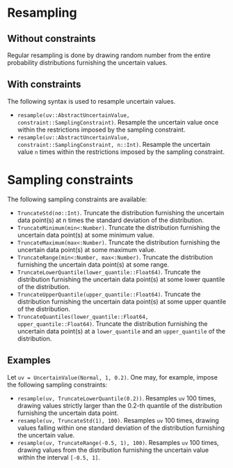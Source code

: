 # Resampling

## Without constraints

Regular resampling is done by drawing random number from the entire probability
distributions furnishing the uncertain values.


## With constraints

The following syntax is used to resample uncertain values.

- `resample(uv::AbstractUncertainValue, constraint::SamplingConstraint)`. Resample the uncertain value once within the restrictions imposed by the sampling constraint.
- `resample(uv::AbstractUncertainValue, constraint::SamplingConstraint, n::Int)`. Resample the uncertain value `n` times within the restrictions imposed by the sampling constraint.

# Sampling constraints
The following sampling constraints are available:

- `TruncateStd(nσ::Int)`. Truncate the distribution furnishing the uncertain data point(s) at n times the standard deviation of the distribution.
- `TruncateMinimum(min<:Number)`. Truncate the distribution furnishing the uncertain data point(s) at some minimum value.
- `TruncateMaximum(max<:Number)`. Truncate the distribution furnishing the uncertain data point(s) at some maximum value.
- `TruncateRange(min<:Number, max<:Number)`. Truncate the distribution furnishing the uncertain data point(s) at some range.
- `TruncateLowerQuantile(lower_quantile::Float64)`. Truncate the distribution furnishing the uncertain data point(s) at some lower quantile of the distribution.
- `TruncateUpperQuantile(upper_quantile::Float64)`. Truncate the distribution furnishing the uncertain data point(s) at some upper quantile of the distribution.
- `TruncateQuantiles(lower_quantile::Float64, upper_quantile::Float64)`. Truncate the distribution furnishing the uncertain data point(s) at a `lower_quantile`
and an `upper_quantile` of the distribution.

## Examples
Let `uv = UncertainValue(Normal, 1, 0.2)`. One may, for example, impose the following sampling constraints:

- `resample(uv, TruncateLowerQuantile(0.2))`. Resamples `uv` 100 times, drawing values strictly larger than the 0.2-th quantile of the distribution furnishing the uncertain data point.
- `resample(uv, TruncateStd(1), 100)`. Resamples `uv` 100 times, drawing values falling within one standard deviation of the distribution furnishing the uncertain value.
- `resample(uv, TruncateRange(-0.5, 1), 100)`. Resamples `uv` 100 times, drawing values from the distribution furnishing the uncertain value within the interval `[-0.5, 1]`.
